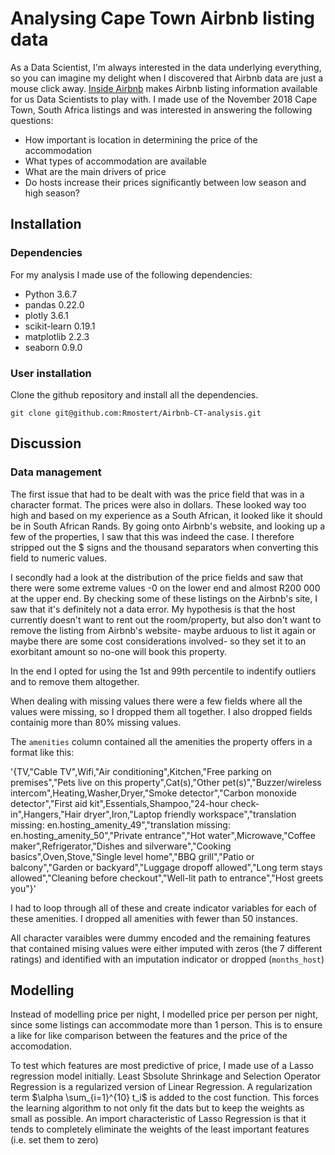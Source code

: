 # Analysing Cape Town Airbnb listing data

As a Data Scientist, I'm always interested in the data underlying everything, so you can imagine my delight when I discovered that Airbnb data are just a mouse click away. [Inside Airbnb](http://insideairbnb.com/get-the-data.html) makes Airbnb listing information available for us Data Scientists to play with.
I made use of the November 2018 Cape Town, South Africa listings and was interested in answering the following questions:

* How important is location in determining the price of the accommodation
* What types of accommodation are available
* What are the main drivers of price
* Do hosts increase their prices significantly between low season and high season?


## Installation
### Dependencies

For my analysis I made use of the following dependencies:
* Python 3.6.7
* pandas 0.22.0
* plotly 3.6.1
* scikit-learn 0.19.1
* matplotlib 2.2.3 
* seaborn 0.9.0


### User installation
Clone the github repository and install all the dependencies.

```
git clone git@github.com:Rmostert/Airbnb-CT-analysis.git
```

## Discussion
### Data management

The first issue that had to be dealt with was the price field that was in a character format. The prices were also in dollars. These looked way too high and based on my experience as a South African, it looked like it should be in South African Rands. By going onto Airbnb's website, and looking up a few of the properties, I saw that this was indeed the case. I therefore stripped out the $ signs and the thousand separators when converting this field to numeric values.

I secondly had a look at the distribution of the price fields and saw that there were some extreme values -0 on the lower end and almost R200 000 at the upper end. By checking some of these listings on the Airbnb's site, I saw that it's definitely not a data error. My hypothesis is that the host currently doesn't want to rent out the room/property, but also don't want to remove the listing from Airbnb's website- maybe arduous to list it again or maybe there are some cost considerations involved- so they set it to an exorbitant amount so no-one will book this property. 

In the end I opted for using the 1st and 99th percentile to indentify outliers and to remove them altogether.

When dealing with missing values there were a few fields where all the values were missing, so I dropped them all together. I also dropped fields containig more than 80% missing values.

The `amenities` column contained all the amenities the property offers in a  format like this:

'{TV,"Cable TV",Wifi,"Air conditioning",Kitchen,"Free parking on premises","Pets live on this property",Cat(s),"Other pet(s)","Buzzer/wireless intercom",Heating,Washer,Dryer,"Smoke detector","Carbon monoxide detector","First aid kit",Essentials,Shampoo,"24-hour check-in",Hangers,"Hair dryer",Iron,"Laptop friendly workspace","translation missing: en.hosting_amenity_49","translation missing: en.hosting_amenity_50","Private entrance","Hot water",Microwave,"Coffee maker",Refrigerator,"Dishes and silverware","Cooking basics",Oven,Stove,"Single level home","BBQ grill","Patio or balcony","Garden or backyard","Luggage dropoff allowed","Long term stays allowed","Cleaning before checkout","Well-lit path to entrance","Host greets you"}'

I had to loop through all of these and create indicator variables for each of these amenities. I dropped all amenities with fewer than 50 instances.

All character varaibles were dummy encoded and the remaining features that contained mising values were either imputed with zeros (the 7 different ratings) and identified with an imputation indicator or dropped (`months_host`)

## Modelling

Instead of modelling price per night, I modelled price per person per night, since some listings can accommodate more than 1 person. This is to ensure a like for like comparison between the features and the price of the accomodation.

To test which features are most predictive of price, I made use of a Lasso regression model initially. Least Sbsolute Shrinkage and Selection Operator Regression is a regularized version of Linear Regression. A regularization term $\alpha  \sum_{i=1}^{10} t_i$ is added to the cost function. This forces the learning algorithm to not only fit the dats but to keep the weights as small as possible. 
An import characteristic of Lasso Regression is that it tends to completely eliminate the weights of the least important features (i.e. set them to zero)









